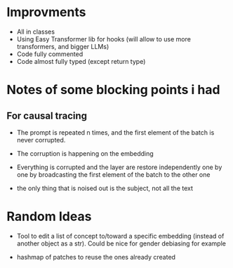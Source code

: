# Improvments

- All in classes
- Using Easy Transformer lib for hooks (will allow to use more transformers, and bigger LLMs)
- Code fully commented
- Code almost fully typed (except return type)

# Notes of some blocking points i had

## For causal tracing

- The prompt is repeated n times, and the first element of the batch is never corrupted.

- The corruption is happening on the embedding

- Everything is corrupted and the layer are restore independently one by one by broadcasting the first element of the batch to the other one

- the only thing that is noised out is the subject, not all the text

# Random Ideas

- Tool to edit a list of concept to/toward a specific embedding (instead of another object as a str). Could be nice for gender debiasing for example

- hashmap of patches to reuse the ones already created
